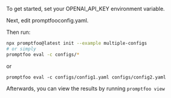 To get started, set your OPENAI_API_KEY environment variable.

Next, edit promptfooconfig.yaml.

Then run:

```bash
npx promptfoo@latest init --example multiple-configs
# or simply
promptfoo eval -c configs/*
```

or

```
promptfoo eval -c configs/config1.yaml configs/config2.yaml
```

Afterwards, you can view the results by running `promptfoo view`
